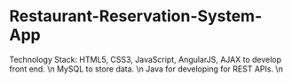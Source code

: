 # Restaurant-Reservation-System-App

Technology Stack:
HTML5, CSS3, JavaScript, AngularJS, AJAX to develop front end. \n
MySQL to store data. \n
Java for developing for REST APIs. \n
